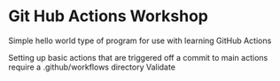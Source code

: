 # Git Hub Actions Workshop 
Simple hello world type of program for use with learning GitHub Actions

Setting up basic actions that are triggered off a commit to main
actions require a .github/workflows directory 
Validate 
